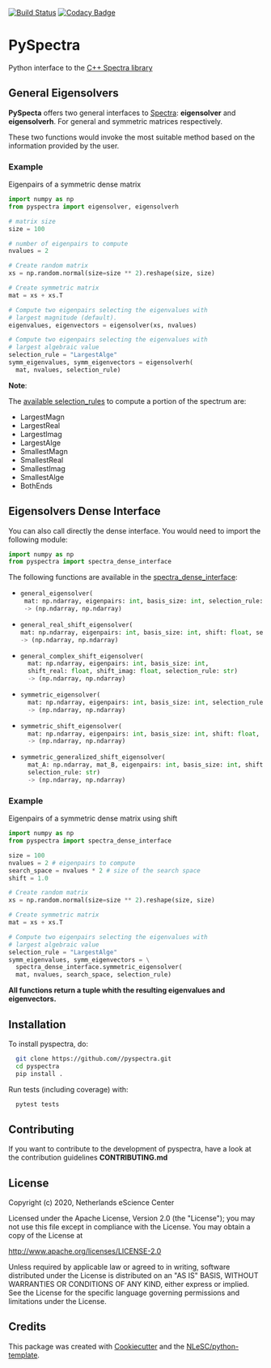 [![Build Status](https://github.com/NLESC-JCER/pyspectra/workflows/build/badge.svg)](https://github.com/NLESC-JCER/pyspectra/actions)
[![Codacy Badge](https://app.codacy.com/project/badge/Coverage/f148ea21e3ac42698a0473a587c9e88c)](https://www.codacy.com/gh/NLESC-JCER/pyspectra?utm_source=github.com&amp;utm_medium=referral&amp;utm_content=NLESC-JCER/pyspectra&amp;utm_campaign=Badge_Coverage)

# PySpectra

Python interface to the [C++ Spectra library](https://github.com/yixuan/spectra)

## General Eigensolvers
**PySpecta** offers two general interfaces to [Spectra](https://github.com/yixuan/spectra): **eigensolver** and **eigensolverh**. For general
and symmetric matrices respectively.

These two functions would invoke the most suitable method based on the information provided by the user.

### Example
Eigenpairs of a symmetric dense matrix
```py
import numpy as np
from pyspectra import eigensolver, eigensolverh

# matrix size
size = 100

# number of eigenpairs to compute
nvalues = 2

# Create random matrix
xs = np.random.normal(size=size ** 2).reshape(size, size)

# Create symmetric matrix
mat = xs + xs.T

# Compute two eigenpairs selecting the eigenvalues with
# largest magnitude (default).
eigenvalues, eigenvectors = eigensolver(xs, nvalues)

# Compute two eigenpairs selecting the eigenvalues with
# largest algebraic value
selection_rule = "LargestAlge"
symm_eigenvalues, symm_eigenvectors = eigensolverh(
  mat, nvalues, selection_rule)
```
**Note**:

  The [available selection_rules](https://github.com/NLESC-JCER/pyspectra/blob/master/include/Spectra/Util/SelectionRule.h) to compute a portion of the spectrum are:
  *  LargestMagn
  *  LargestReal
  *  LargestImag
  *  LargestAlge
  *  SmallestMagn
  *  SmallestReal
  *  SmallestImag
  *  SmallestAlge
  *  BothEnds

## Eigensolvers Dense Interface
You can also call directly the dense interface. You would need
to import the following module:
```python
import numpy as np
from pyspectra import spectra_dense_interface
```
The following functions are available in the [spectra_dense_interface](https://github.com/NLESC-JCER/pyspectra/blob/master/pyspectra/interface/spectra_dense_interface.cc):
*  ```py
   general_eigensolver(
    mat: np.ndarray, eigenpairs: int, basis_size: int, selection_rule: str)
    -> (np.ndarray, np.ndarray)
   ```
*  ```py
   general_real_shift_eigensolver(
   mat: np.ndarray, eigenpairs: int, basis_size: int, shift: float, selection_rule: str)
   -> (np.ndarray, np.ndarray)
   ```
*  ```py
   general_complex_shift_eigensolver(
     mat: np.ndarray, eigenpairs: int, basis_size: int,
     shift_real: float, shift_imag: float, selection_rule: str)
     -> (np.ndarray, np.ndarray)
   ```
*  ```py
   symmetric_eigensolver(
     mat: np.ndarray, eigenpairs: int, basis_size: int, selection_rule: str)
     -> (np.ndarray, np.ndarray)
   ```
*  ```py
   symmetric_shift_eigensolver(
     mat: np.ndarray, eigenpairs: int, basis_size: int, shift: float, selection_rule: str)
     -> (np.ndarray, np.ndarray)
   ```
*  ```py
   symmetric_generalized_shift_eigensolver(
     mat_A: np.ndarray, mat_B, eigenpairs: int, basis_size: int, shift: float,
     selection_rule: str)
     -> (np.ndarray, np.ndarray)
   ```

### Example
Eigenpairs of a symmetric dense matrix using shift
```py
import numpy as np
from pyspectra import spectra_dense_interface

size = 100
nvalues = 2 # eigenpairs to compute
search_space = nvalues * 2 # size of the search space
shift = 1.0

# Create random matrix
xs = np.random.normal(size=size ** 2).reshape(size, size)

# Create symmetric matrix
mat = xs + xs.T

# Compute two eigenpairs selecting the eigenvalues with
# largest algebraic value
selection_rule = "LargestAlge"
symm_eigenvalues, symm_eigenvectors = \
  spectra_dense_interface.symmetric_eigensolver(
  mat, nvalues, search_space, selection_rule)
```

**All functions return a tuple whith the resulting eigenvalues and eigenvectors.**


## Installation
To install pyspectra, do:
```bash
  git clone https://github.com//pyspectra.git
  cd pyspectra
  pip install .
```

Run tests (including coverage) with:

```bash
  pytest tests
```

## Contributing

If you want to contribute to the development of pyspectra,
have a look at the contribution guidelines **CONTRIBUTING.md**

## License

Copyright (c) 2020, Netherlands eScience Center

Licensed under the Apache License, Version 2.0 (the "License");
you may not use this file except in compliance with the License.
You may obtain a copy of the License at

http://www.apache.org/licenses/LICENSE-2.0

Unless required by applicable law or agreed to in writing, software
distributed under the License is distributed on an "AS IS" BASIS,
WITHOUT WARRANTIES OR CONDITIONS OF ANY KIND, either express or implied.
See the License for the specific language governing permissions and
limitations under the License.



## Credits
This package was created with [Cookiecutter](https://github.com/audreyr/cookiecutter) and the [NLeSC/python-template](https://github.com/NLeSC/python-template).

